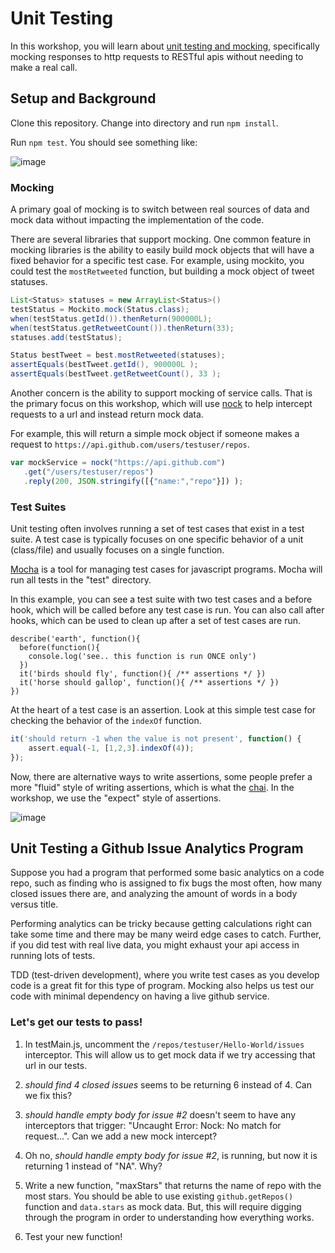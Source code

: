 # Unit Testing

In this workshop, you will learn about [unit testing and mocking](https://docs.google.com/presentation/d/1g3Vle16u0NS5iLpKcliTwC5ZVrDwVXJ69xGwZVeASrI/edit#slide=id.g1802376e63_0_0), specifically mocking responses to http requests to RESTful apis without needing to make a real call.

## Setup and Background

Clone this repository. Change into directory and run `npm install`.

Run `npm test`. You should see something like:

![image](https://cloud.githubusercontent.com/assets/742934/18939521/dd0610e8-85ce-11e6-879a-30a52f7c0907.png)

### Mocking

A primary goal of mocking is to switch between real sources of data and mock data without impacting the implementation of the code. 

There are several libraries that support mocking. One common feature in mocking libraries is the ability to easily build mock objects that will have a fixed behavior for a specific test case. For example, using mockito, you could test the `mostRetweeted` function, but building a mock object of tweet statuses.

```java
List<Status> statuses = new ArrayList<Status>()
testStatus = Mockito.mock(Status.class);
when(testStatus.getId()).thenReturn(900000L);
when(testStatus.getRetweetCount()).thenReturn(33);
statuses.add(testStatus);

Status bestTweet = best.mostRetweeted(statuses);
assertEquals(bestTweet.getId(), 900000L );
assertEquals(bestTweet.getRetweetCount(), 33 );
```

Another concern is the ability to support mocking of service calls. That is the primary focus on this workshop, which will use 
[nock](https://github.com/node-nock/nock#use) to help intercept requests to a url and instead return mock data.

For example, this will return a simple mock object if someone makes a request to `https://api.github.com/users/testuser/repos`.

```javascript
var mockService = nock("https://api.github.com")
   .get("/users/testuser/repos")
   .reply(200, JSON.stringify([{"name:","repo"}]) );
```

### Test Suites

Unit testing often involves running a set of test cases that exist in a test suite. A test case is typically focuses on one specific behavior of a unit (class/file) and usually focuses on a single function.

[Mocha](https://mochajs.org/) is a tool for managing test cases for javascript programs. Mocha will run all tests in the "test" directory.

In this example, you can see a test suite with two test cases and a before hook, which will be called before any test case is run. You can also call after hooks, which can be used to clean up after a set of test cases are run.

```
describe('earth', function(){
  before(function(){
    console.log('see.. this function is run ONCE only')
  })
  it('birds should fly', function(){ /** assertions */ })
  it('horse should gallop', function(){ /** assertions */ })
})
```

At the heart of a test case is an assertion. Look at this simple test case for checking the behavior of the `indexOf` function.

```javascript
it('should return -1 when the value is not present', function() {
    assert.equal(-1, [1,2,3].indexOf(4));
});
```

Now, there are alternative ways to write assertions, some people prefer a more "fluid" style of writing assertions, which is what the [chai](http://chaijs.com/). In the workshop, we use the "expect" style of assertions.

![image](https://cloud.githubusercontent.com/assets/742934/18939984/b0d08004-85d2-11e6-85f3-ea690f2c5145.png)

## Unit Testing a Github Issue Analytics Program

Suppose you had a program that performed some basic analytics on a code repo, such as finding who is assigned to fix bugs the most often, how many closed issues there are, and analyzing the amount of words in a body versus title.

Performing analytics can be tricky because getting calculations right can take some time and there may be many weird edge cases to catch. Further, if you did test with real live data, you might exhaust your api access in running lots of tests.

TDD (test-driven development), where you write test cases as you develop code is a great fit for this type of program. Mocking also helps us test our code with minimal dependency on having a live github service.

### Let's get our tests to pass!

1. In testMain.js, uncomment the `/repos/testuser/Hello-World/issues` interceptor. This will allow us to get mock data if we try accessing that url in our tests.

2. *should find 4 closed issues* seems to be returning 6 instead of 4. Can we fix this?

3. *should handle empty body for issue #2* doesn't seem to have any interceptors that trigger: "Uncaught Error: Nock: No match for request...". Can we add a new mock intercept?

4. Oh no, *should handle empty body for issue #2*, is running, but now it is returning 1 instead of "NA". Why?

5. Write a new function, "maxStars" that returns the name of repo with the most stars. You should be able to use existing `github.getRepos()` function and `data.stars` as mock data. But, this will require digging through the program in order to understanding how everything works.

6. Test your new function!